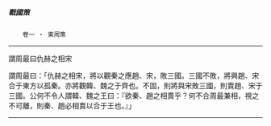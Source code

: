 

##### 戰國策
　　`卷一 ‧ 東周策`

* * *

謂周最曰仇赫之相宋

謂周最曰：「仇赫之相宋，將以觀秦之應趙、宋，敗三國。三國不敗，將興趙、宋合于東方以孤秦。亦將觀韓、魏之于齊也。不固，則將與宋敗三國，則賣趙、宋于三國。公何不令人謂韓、魏之王曰：『欲秦、趙之相賣乎？何不合周最兼相，視之不可離，則秦、趙必相賣以合于王也。』」

* * *

